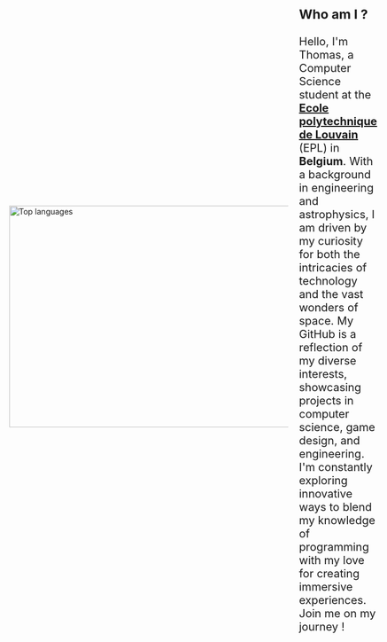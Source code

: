 <div style="display: flex;align-items: center;justify-content: center">
    <img src="https://github-readme-stats.vercel.app/api/top-langs/?username=Thommmas&layout=pie&langs_count=10&theme=transparent" alt="Top languages" width="2500" height="400"/>
   <div style="font-size: 20px;padding-left: 20px">
      <h3>Who am I ? </h3>
      <p> 
        Hello, I'm Thomas, a Computer Science student at the <strong><a href = https://en.wikipedia.org/wiki/Louvain_School_of_Engineering ... attributes-list>Ecole polytechnique de Louvain</a></strong> (EPL) in <strong>Belgium</strong>. With a background in engineering and astrophysics, I am driven by my curiosity for both the intricacies of technology and the vast wonders of space. My GitHub is a reflection of my diverse interests, showcasing projects in computer science, game design, and engineering. I'm constantly exploring innovative ways to blend my knowledge of programming with my love for creating immersive experiences. Join me on my journey !
      </p>
    </div>
</div>